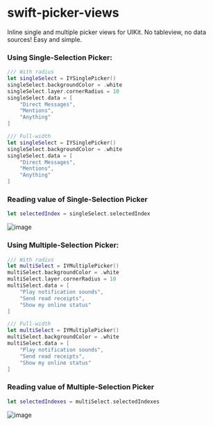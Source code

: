 # swift-picker-views
Inline single and multiple picker views for UIKit. No tableview, no data sources! Easy and simple.

### Using Single-Selection Picker:
```swift
/// With radius
let singleSelect = IYSinglePicker()
singleSelect.backgroundColor = .white
singleSelect.layer.cornerRadius = 10
singleSelect.data = [
    "Direct Messages",
    "Mentions",
    "Anything"
]

/// Full-width
let singleSelect = IYSinglePicker()
singleSelect.backgroundColor = .white
singleSelect.data = [
    "Direct Messages",
    "Mentions",
    "Anything"
]
```

### Reading value of Single-Selection Picker
```swift
let selectedIndex = singleSelect.selectedIndex
```

![image](https://user-images.githubusercontent.com/5227444/151717670-586fa5be-b6b5-454b-9c99-f5a5074c57ed.png)


### Using Multiple-Selection Picker:
```swift
/// With radius
let multiSelect = IYMultiplePicker()
multiSelect.backgroundColor = .white
multiSelect.layer.cornerRadius = 10
multiSelect.data = [
    "Play notification sounds",
    "Send read receipts",
    "Show my online status"
]

/// Full-width
let multiSelect = IYMultiplePicker()
multiSelect.backgroundColor = .white
multiSelect.data = [
    "Play notification sounds",
    "Send read receipts",
    "Show my online status"
]
```

### Reading value of Multiple-Selection Picker
```swift
let selectedIndexes = multiSelect.selectedIndexes
```

![image](https://user-images.githubusercontent.com/5227444/151717830-094225ef-07ed-4bc8-8e6a-856e15e1f868.png)
